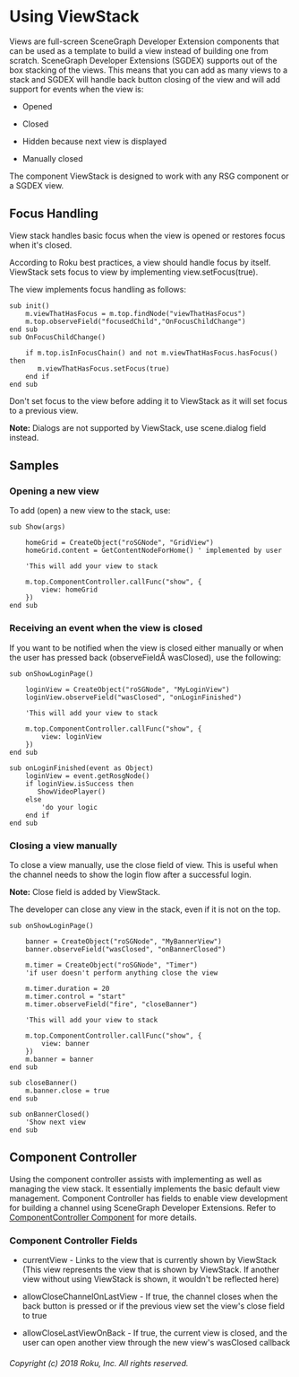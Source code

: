 # Using ViewStack 


Views are full-screen SceneGraph Developer Extension components that can
be used as a template to build a view instead of building one from
scratch. SceneGraph Developer Extensions (SGDEX) supports out of the box
stacking of the views. This means that you can add as many views to a
stack and SGDEX will handle back button closing of the view and will add
support for events when the view is:

  - Opened

  - Closed

  - Hidden because next view is displayed

  - Manually closed

The component ViewStack is designed to work with any RSG component or a
SGDEX view.

## Focus Handling

View stack handles basic focus when the view is opened or restores focus
when it's closed.

According to Roku best practices, a view should handle focus by
itself. ViewStack sets focus to view
by implementing view.setFocus(true).

The view implements focus handling as follows:

~~~~
sub init()
    m.viewThatHasFocus = m.top.findNode("viewThatHasFocus")
    m.top.observeField("focusedChild","OnFocusChildChange")
end sub
sub OnFocusChildChange()
 
    if m.top.isInFocusChain() and not m.viewThatHasFocus.hasFocus() then
       m.viewThatHasFocus.setFocus(true)
    end if
end sub
~~~~

Don't set focus to the view before adding it to ViewStack as it will set
focus to a previous view.

**Note:** Dialogs are not supported by ViewStack, use scene.dialog field
instead.

## Samples

### Opening a new view

To add (open) a new view to the stack, use:

~~~~
sub Show(args)
 
    homeGrid = CreateObject("roSGNode", "GridView")
    homeGrid.content = GetContentNodeForHome() ' implemented by user
 
    'This will add your view to stack
 
    m.top.ComponentController.callFunc("show", {
        view: homeGrid
    })
end sub
~~~~

### Receiving an event when the view is closed

If you want to be notified when the view is closed either manually or
when the user has pressed back (observeFieldÂ wasClosed), use the
following:

~~~~
sub onShowLoginPage()
 
    loginView = CreateObject("roSGNode", "MyLoginView")
    loginView.observeField("wasClosed", "onLoginFinished")
 
    'This will add your view to stack
 
    m.top.ComponentController.callFunc("show", {
        view: loginView
    })
end sub
 
sub onLoginFinished(event as Object)
    loginView = event.getRosgNode()
    if loginView.isSuccess then
       ShowVideoPlayer()
    else
        'do your logic
    end if
end sub
~~~~

### Closing a view manually

To close a view manually, use the close field of view. This is useful
when the channel needs to show the login flow after a successful login. 

**Note:** Close field is added by ViewStack.

The developer can close any view in the stack, even if it is not on the
top.

~~~~
sub onShowLoginPage()
 
    banner = CreateObject("roSGNode", "MyBannerView")
    banner.observeField("wasClosed", "onBannerClosed")
 
    m.timer = CreateObject("roSGNode", "Timer")
    'if user doesn't perform anything close the view
 
    m.timer.duration = 20
    m.timer.control = "start"
    m.timer.observeField("fire", "closeBanner")
 
    'This will add your view to stack
 
    m.top.ComponentController.callFunc("show", {
        view: banner
    })
    m.banner = banner
end sub
 
sub closeBanner()
    m.banner.close = true
end sub
 
sub onBannerClosed()
    'Show next view
end sub
~~~~

## Component Controller

Using the component controller assists with implementing as well as
managing the view stack. It essentially implements the basic default
view management. Component Controller has fields to enable view
development for building a channel using SceneGraph Developer
Extensions. Refer to [ComponentController
Component](https://github.com/rokudev/SceneGraphDeveloperExtensions/blob/master/documentation/1-components.md#componentcontroller) for
more details. 

### Component Controller Fields

  - currentView - Links to the view that is currently shown
    by ViewStack (This view represents the view that is shown by
    ViewStack. If another view without using ViewStack is shown, it
    wouldn't be reflected here)

  - allowCloseChannelOnLastView - If true, the channel closes when the
    back button is pressed or if the previous view set the view's close
    field to true

  - allowCloseLastViewOnBack - If true, the current view is closed,
    and the user can open another view through the new
    view's wasClosed callback
    
###### Copyright (c) 2018 Roku, Inc. All rights reserved.
